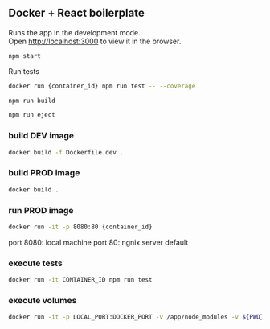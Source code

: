 ## Docker + React boilerplate

Runs the app in the development mode.<br />
Open [http://localhost:3000](http://localhost:3000) to view it in the browser.
```sh
npm start 
```

Run tests
```sh
docker run {container_id} npm run test -- --coverage 
```

```sh
npm run build 
```

```sh
npm run eject 
```

### build DEV image 
```sh
docker build -f Dockerfile.dev .
```

### build PROD image 
```sh
docker build .
```

### run PROD image 
```sh
docker run -it -p 8080:80 {container_id}
```
port 8080: local machine 
port 80: ngnix server default 

### execute tests
```sh
docker run -it CONTAINER_ID npm run test
```

### execute volumes 
```sh 
docker run -it -p LOCAL_PORT:DOCKER_PORT -v /app/node_modules -v ${PWD}:/app -e CHOKIDAR_USEPOLLING=true CONTAINER_ID
```
 